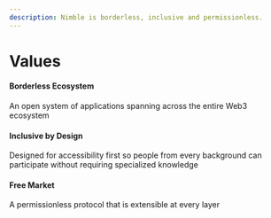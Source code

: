 ```yaml
---
description: Nimble is borderless, inclusive and permissionless.
---
```


# Values

#### Borderless Ecosystem

An open system of applications spanning across the entire Web3 ecosystem

#### Inclusive by Design

Designed for accessibility first so people from every background can participate without requiring specialized knowledge

#### Free Market

A permissionless protocol that is extensible at every layer
